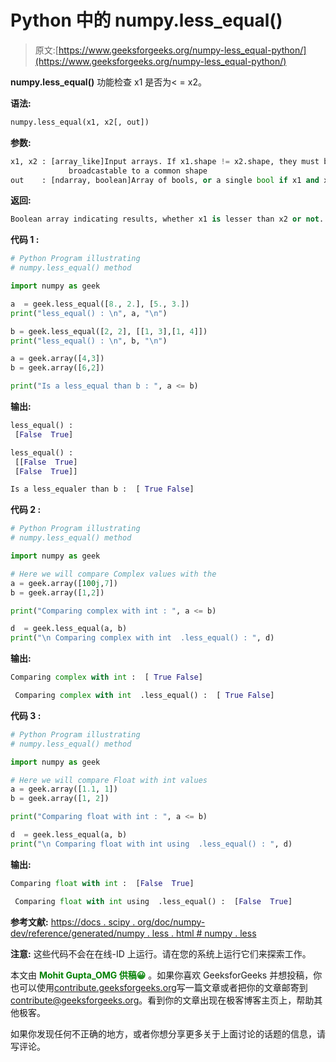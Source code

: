 # Python 中的 numpy.less_equal()

> 原文:[https://www.geeksforgeeks.org/numpy-less_equal-python/](https://www.geeksforgeeks.org/numpy-less_equal-python/)

**numpy.less_equal()** 功能检查 x1 是否为< = x2。

**语法:**

```py
numpy.less_equal(x1, x2[, out])
```

**参数:**

```py
x1, x2 : [array_like]Input arrays. If x1.shape != x2.shape, they must be 
             broadcastable to a common shape 
out    : [ndarray, boolean]Array of bools, or a single bool if x1 and x2 are scalars.

```

**返回:**

```py
Boolean array indicating results, whether x1 is lesser than x2 or not.

```

**代码 1 :**

```py
# Python Program illustrating
# numpy.less_equal() method

import numpy as geek 

a  = geek.less_equal([8., 2.], [5., 3.])
print("less_equal() : \n", a, "\n")

b = geek.less_equal([2, 2], [[1, 3],[1, 4]])
print("less_equal() : \n", b, "\n")

a = geek.array([4,3])
b = geek.array([6,2])

print("Is a less_equal than b : ", a <= b)
```

**输出:**

```py
less_equal() : 
 [False  True] 

less_equal() : 
 [[False  True]
 [False  True]] 

Is a less_equaler than b :  [ True False]

```

**代码 2 :**

```py
# Python Program illustrating
# numpy.less_equal() method

import numpy as geek 

# Here we will compare Complex values with the 
a = geek.array([100j,7])
b = geek.array([1,2])

print("Comparing complex with int : ", a <= b)

d  = geek.less_equal(a, b)
print("\n Comparing complex with int  .less_equal() : ", d)
```

**输出:**

```py
Comparing complex with int :  [ True False]

 Comparing complex with int  .less_equal() :  [ True False]

```

**代码 3 :**

```py
# Python Program illustrating
# numpy.less_equal() method

import numpy as geek 

# Here we will compare Float with int values
a = geek.array([1.1, 1])
b = geek.array([1, 2])

print("Comparing float with int : ", a <= b)

d  = geek.less_equal(a, b)
print("\n Comparing float with int using  .less_equal() : ", d)
```

**输出:**

```py
Comparing float with int :  [False  True]

 Comparing float with int using  .less_equal() :  [False  True]

```

**参考文献:**
[https://docs . scipy . org/doc/numpy-dev/reference/generated/numpy . less . html # numpy . less](https://docs.scipy.org/doc/numpy-dev/reference/generated/numpy.less.html#numpy.less)

**注意:**
这些代码不会在在线-ID 上运行。请在您的系统上运行它们来探索工作。

本文由 <font color="green">**Mohit Gupta_OMG 供稿😀**</font> 。如果你喜欢 GeeksforGeeks 并想投稿，你也可以使用[contribute.geeksforgeeks.org](http://www.contribute.geeksforgeeks.org)写一篇文章或者把你的文章邮寄到 contribute@geeksforgeeks.org。看到你的文章出现在极客博客主页上，帮助其他极客。

如果你发现任何不正确的地方，或者你想分享更多关于上面讨论的话题的信息，请写评论。